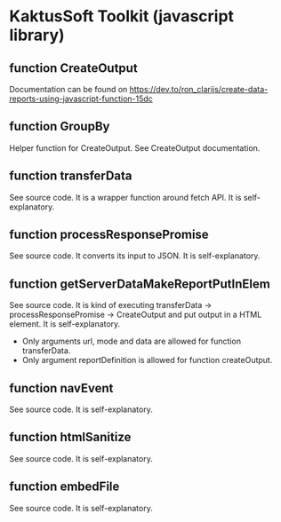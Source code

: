 # KaktusSoft Toolkit (javascript library)
## function CreateOutput
Documentation can be found on https://dev.to/ron_clarijs/create-data-reports-using-javascript-function-15dc
## function GroupBy
Helper function for CreateOutput. See CreateOutput documentation.
## function transferData
See source code. It is a wrapper function around fetch API. It is self-explanatory.
## function processResponsePromise
See source code. It converts its input to JSON. It is self-explanatory.
## function getServerDataMakeReportPutInElem
See source code. It is kind of executing transferData -> processResponsePromise -> CreateOutput and put output in a HTML element. It is self-explanatory. 
- Only arguments url, mode and data are allowed for function transferData.
- Only argument reportDefinition is allowed for function createOutput.
## function navEvent
See source code. It is self-explanatory.
## function htmlSanitize
See source code. It is self-explanatory.
## function embedFile
See source code. It is self-explanatory.
